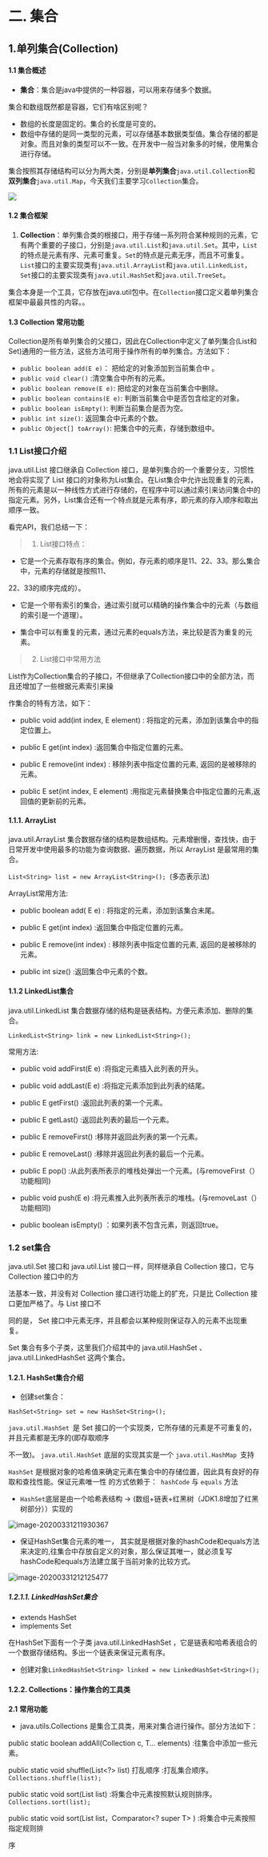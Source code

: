 # 二. 集合

## 1.单列集合(Collection)

#### 1.1 集合概述

* **集合**：集合是java中提供的一种容器，可以用来存储多个数据。

集合和数组既然都是容器，它们有啥区别呢？

* 数组的长度是固定的。集合的长度是可变的。
* 数组中存储的是同一类型的元素，可以存储基本数据类型值。集合存储的都是对象。而且对象的类型可以不一致。在开发中一般当对象多的时候，使用集合进行存储。

集合按照其存储结构可以分为两大类，分别是**单列集合**`java.util.Collection`和**双列集合**`java.util.Map`，今天我们主要学习`Collection`集合。

![](E:/java/JavaSE/JavaSE.assets/image-20200331180223020.png)

#### 1.2  集合框架

1. **Collection**：单列集合类的根接口，用于存储一系列符合某种规则的元素，它有两个重要的子接口，分别是`java.util.List`和`java.util.Set`。其中，`List`的特点是元素有序、元素可重复。`Set`的特点是元素无序，而且不可重复。`List`接口的主要实现类有`java.util.ArrayList`和`java.util.LinkedList`，`Set`接口的主要实现类有`java.util.HashSet`和`java.util.TreeSet`。

集合本身是一个工具，它存放在java.util包中。在`Collection`接口定义着单列集合框架中最最共性的内容。。

#### 1.3 Collection 常用功能

Collection是所有单列集合的父接口，因此在Collection中定义了单列集合(List和Set)通用的一些方法，这些方法可用于操作所有的单列集合。方法如下：

* `public boolean add(E e)`：  把给定的对象添加到当前集合中 。
* `public void clear()` :清空集合中所有的元素。
* `public boolean remove(E e)`: 把给定的对象在当前集合中删除。
* `public boolean contains(E e)`: 判断当前集合中是否包含给定的对象。
* `public boolean isEmpty()`: 判断当前集合是否为空。
* `public int size()`: 返回集合中元素的个数。
* `public Object[] toArray()`: 把集合中的元素，存储到数组中。

### **1.1 List**接口介绍 

java.util.List 接口继承自 Collection 接口，是单列集合的一个重要分支，习惯性地会将实现了 List 接口的对象称为List集合。在List集合中允许出现重复的元素，所有的元素是以一种线性方式进行存储的，在程序中可以通过索引来访问集合中的指定元素。另外，List集合还有一个特点就是元素有序，即元素的存入顺序和取出顺序一致。 

看完API，我们总结一下： 

> 1. List接口特点： 

- 它是一个元素存取有序的集合。例如，存元素的顺序是11、22、33。那么集合中，元素的存储就是按照11、 

22、33的顺序完成的）。

- 它是一个带有索引的集合，通过索引就可以精确的操作集合中的元素（与数组的索引是一个道理）。 

- 集合中可以有重复的元素，通过元素的equals方法，来比较是否为重复的元素。 

> 2. List接口中常用方法

List作为Collection集合的子接口，不但继承了Collection接口中的全部方法，而且还增加了一些根据元素索引来操 

作集合的特有方法，如下： 

- public void add(int index, E element) : 将指定的元素，添加到该集合中的指定位置上。 

- public E get(int index) :返回集合中指定位置的元素。 

- public E remove(int index) : 移除列表中指定位置的元素, 返回的是被移除的元素。 

- public E set(int index, E element) :用指定元素替换集合中指定位置的元素,返回值的更新前的元素。

#### 1.1.1.  ArrayList

java.util.ArrayList 集合数据存储的结构是数组结构。元素增删慢，查找快，由于日常开发中使用最多的功能为查询数据、遍历数据，所以 ArrayList 是最常用的集合。 

`List<String> list = new ArrayList<String>(); `(多态表示法)

ArrayList常用方法:

- public boolean add( E e) : 将指定的元素，添加到该集合末尾。 

- public E get(int index) :返回集合中指定位置的元素。 

- public E remove(int index) : 移除列表中指定位置的元素, 返回的是被移除的元素。 

- public int size() :返回集合中元素的个数。

#### 1.1.2 LinkedList集合 

java.util.LinkedList 集合数据存储的结构是链表结构。方便元素添加、删除的集合。

` LinkedList<String> link = new LinkedList<String>(); `

常用方法:

- public void addFirst(E e) :将指定元素插入此列表的开头。 

- public void addLast(E e) :将指定元素添加到此列表的结尾。 

- public E getFirst() :返回此列表的第一个元素。 

- public E getLast() :返回此列表的最后一个元素。 

- public E removeFirst() :移除并返回此列表的第一个元素。 

- public E removeLast() :移除并返回此列表的最后一个元素。 

- public E pop() :从此列表所表示的堆栈处弹出一个元素。(与removeFirst（）功能相同) 

- public void push(E e) :将元素推入此列表所表示的堆栈。(与removeLast（）功能相同)  

- public boolean isEmpty() ：如果列表不包含元素，则返回true。



### 1.2 set集合

java.util.Set 接口和 java.util.List 接口一样，同样继承自 Collection 接口，它与 Collection 接口中的方 

法基本一致，并没有对 Collection 接口进行功能上的扩充，只是比 Collection 接口更加严格了。与 List 接口不 

同的是， Set 接口中元素无序，并且都会以某种规则保证存入的元素不出现重复。 

Set 集合有多个子类，这里我们介绍其中的 java.util.HashSet 、 java.util.LinkedHashSet 这两个集合。

#### 1.2.1. HashSet集合介绍

- 创建set集合：

`HashSet<String> set = new HashSet<String>(); `

`java.util.HashSet `是 Set 接口的一个实现类，它所存储的元素是不可重复的，并且元素都是无序的(即存取顺序 

不一致)。 `java.util.HashSet` 底层的实现其实是一个 `java.util.HashMap `支持

`HashSet` 是根据对象的哈希值来确定元素在集合中的存储位置，因此具有良好的存取和查找性能。保证元素唯一性 的方式依赖于：` hashCode` 与 `equals` 方法

- `HashSet`底层是由一个哈希表结构 -> (数组+链表+红黑树（JDK1.8增加了红黑树部分））实现的

![image-20200331211930367](C:/Users/23108/Desktop/Java图片/image-20200331211930367.png)







- 保证HashSet集合元素的唯一， 其实就是根据对象的hashCode和equals方法来决定的,往集合中存放自定义的对象，那么保证其唯一，就必须复写hashCode和equals方法建立属于当前对象的比较方式。

![image-20200331212125477](C:/Users/23108/Desktop/Java图片/image-20200331212125477.png)



##### 1.2.1.1. LinkedHashSet集合

- extends HashSet
- implements Set 

在HashSet下面有一个子类 java.util.LinkedHashSet ，它是链表和哈希表组合的一个数据存储结构。多出一个链表来保证元素有序。

- 创建对象`LinkedHashSet<String> linked = new LinkedHashSet<String>(); `

#### 1.2.2. Collections：操作集合的工具类

**2.1** **常用功能** 

- java.utils.Collections 是集合工具类，用来对集合进行操作。部分方法如下： 

public static <T> boolean addAll(Collection<T> c, T... elements) :往集合中添加一些元素。 

public static void shuffle(List<?> list) 打乱顺序 :打乱集合顺序。 `Collections.shuffle(list); `

public static <T> void sort(List<T> list) :将集合中元素按照默认规则排序。 `Collections.sort(list); `

public static <T> void sort(List<T> list，Comparator<? super T> ) :将集合中元素按照指定规则排 

序